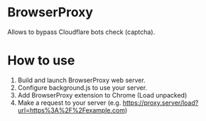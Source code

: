 # BrowserProxy

Allows to bypass Cloudflare bots check (captcha).

# How to use

1. Build and launch BrowserProxy web server.
2. Configure background.js to use your server.
3. Add BrowserProxy extension to Chrome (Load unpacked)
4. Make a request to your server (e.g. https://proxy.server/load?url=https%3A%2F%2Fexample.com)
